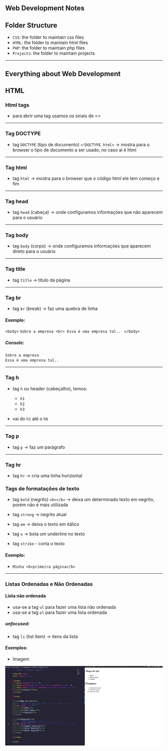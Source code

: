 ## Web Development Notes

## Folder Structure

- `CSS`: the folder to maintain css files
- `HTML`: the folder to maintain html files
- `PHP`: the folder to maintain php files
- `Projects`: the folder to maintain projects
----------------------------------------------------------------------------

## Everything about Web Development

## HTML

### Html tags

- para abrir uma tag usamos os sinais de <>
----------------------------------------------------------------------------

### Tag DOCTYPE

- tag `DOCTYPE` (tipo de documento) `<!DOCTYPE html>` -> mostra para o browser o tipo de documento a ser usado, no caso aí é html
----------------------------------------------------------------------------

### Tag html

- tag `html` -> mostra para o browser que o código html ele tem começo e fim
----------------------------------------------------------------------------

### Tag head

- tag `head` (cabeça) -> onde configuramos informações que não aparecem para o usuário
----------------------------------------------------------------------------

### Tag body

- tag `body` (corpo) -> onde configuramos informações que aparecem direto para o usuário
----------------------------------------------------------------------------

### Tag title

- tag `title`  -> título da página
----------------------------------------------------------------------------

### Tag br

- tag `br` (break) ->  faz uma quebra de linha

#### Exemplo:

  `<body>`
    `Sobre a empresa <br>
    Essa é uma empresa tal.. `
  `</body>`

##### Console:
    Sobre a empresa
    Essa é uma empresa tal.. 
----------------------------------------------------------------------------

### Tag h

- tag `h` ou header (cabeçalho), temos:
    - `h1`
    - `h2`
    - `h3`

- vai do `h1` até o `h6`

----------------------------------------------------------------------------

### Tag p

- tag `p` -> faz um parágrafo
----------------------------------------------------------------------------

### Tag hr

- tag `hr` -> cria uma linha horizontal


### Tags de formatações de texto

- tag `bold` (negrito) `<b></b>` -> deixa um determinado texto em negrito, porém não é mais utilizada

- tag `strong` -> negrito atual 

- tag `em` -> deixa o texto em itálico

- tag `u` -> bota um underline no texto

- tag `strike` - corta o texto

#### Exemplo:

- `Minha <b>primeira página</b>`
----------------------------------------------------------------------------

### Listas Ordenadas e Não Ordenadas

#### Lista não ordenada

- usa-se a tag `ul` para fazer uma lista não ordenada
- usa-se a tag `ol` para fazer uma lista ordenada

##### unfocused:

- tag `li` (list item) -> itens da lista

#### Exemplos:

- Imagem

![listas.png](img/listas.png)